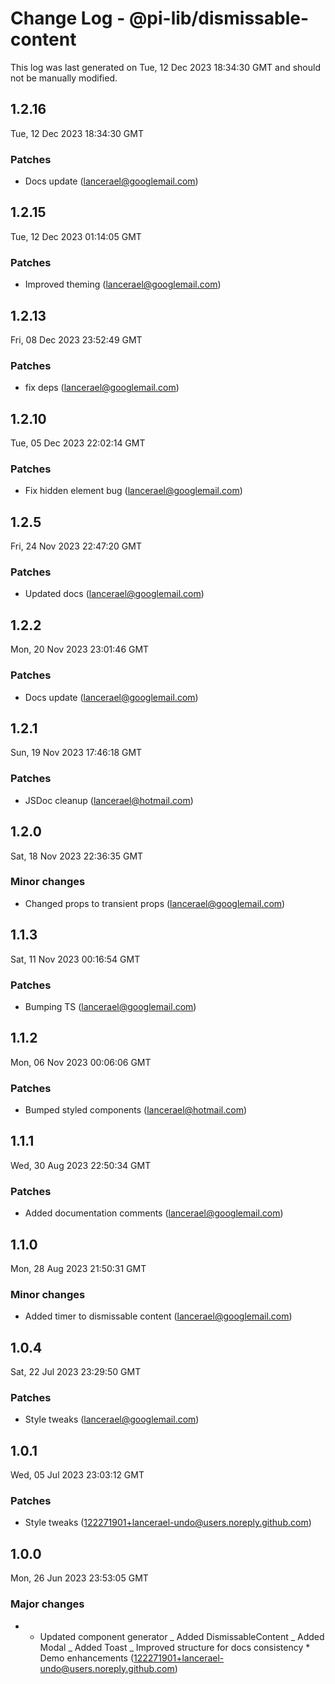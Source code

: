 # Change Log - @pi-lib/dismissable-content

This log was last generated on Tue, 12 Dec 2023 18:34:30 GMT and should not be manually modified.

<!-- Start content -->

## 1.2.16

Tue, 12 Dec 2023 18:34:30 GMT

### Patches

- Docs update (lancerael@googlemail.com)

## 1.2.15

Tue, 12 Dec 2023 01:14:05 GMT

### Patches

- Improved theming (lancerael@googlemail.com)

## 1.2.13

Fri, 08 Dec 2023 23:52:49 GMT

### Patches

- fix deps (lancerael@googlemail.com)

## 1.2.10

Tue, 05 Dec 2023 22:02:14 GMT

### Patches

- Fix hidden element bug (lancerael@googlemail.com)

## 1.2.5

Fri, 24 Nov 2023 22:47:20 GMT

### Patches

- Updated docs (lancerael@googlemail.com)

## 1.2.2

Mon, 20 Nov 2023 23:01:46 GMT

### Patches

- Docs update (lancerael@googlemail.com)

## 1.2.1

Sun, 19 Nov 2023 17:46:18 GMT

### Patches

- JSDoc cleanup (lancerael@hotmail.com)

## 1.2.0

Sat, 18 Nov 2023 22:36:35 GMT

### Minor changes

- Changed props to transient props (lancerael@googlemail.com)

## 1.1.3

Sat, 11 Nov 2023 00:16:54 GMT

### Patches

- Bumping TS (lancerael@googlemail.com)

## 1.1.2

Mon, 06 Nov 2023 00:06:06 GMT

### Patches

- Bumped styled components (lancerael@hotmail.com)

## 1.1.1

Wed, 30 Aug 2023 22:50:34 GMT

### Patches

- Added documentation comments (lancerael@googlemail.com)

## 1.1.0

Mon, 28 Aug 2023 21:50:31 GMT

### Minor changes

- Added timer to dismissable content (lancerael@googlemail.com)

## 1.0.4

Sat, 22 Jul 2023 23:29:50 GMT

### Patches

- Style tweaks (lancerael@googlemail.com)

## 1.0.1

Wed, 05 Jul 2023 23:03:12 GMT

### Patches

- Style tweaks (122271901+lancerael-undo@users.noreply.github.com)

## 1.0.0

Mon, 26 Jun 2023 23:53:05 GMT

### Major changes

- - Updated component generator _ Added DismissableContent _ Added Modal _ Added Toast _ Improved structure for docs consistency \* Demo enhancements (122271901+lancerael-undo@users.noreply.github.com)
